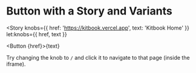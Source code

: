 <script lang="ts">
  import { Story } from 'kitbook';
  import Button from './Button.svelte';
</script>

# Button with a Story and Variants

<Story
  knobs={{ href: 'https://kitbook.vercel.app', text: 'Kitbook Home' }}
  let:knobs={{ href, text }}
>
  <Button {href}>{text}</Button>
</Story>

Try changing the knob to `/` and click it to navigate to that page (inside the iframe).
